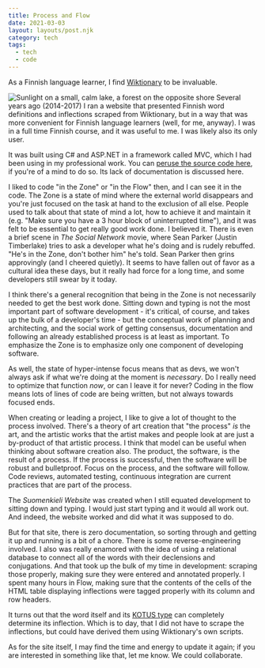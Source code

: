 ```yaml
---
title: Process and Flow
date: 2021-03-03
layout: layouts/post.njk
category: tech
tags:
  - tech
  - code
---
```


As a Finnish language learner, I find [Wiktionary](https://en.wiktionary.org) to be invaluable.

![Sunlight on a small, calm lake, a forest on the opposite shore](/img/flow.jpg) Several years ago (2014-2017) I ran a website that presented Finnish word definitions and inflections scraped from Wiktionary, but in a way that was more convenient for Finnish language learners (well, for me, anyway). I was in a full time Finnish course, and it was useful to me. I was likely also its only user.

It was built using C# and ASP.NET in a framework called MVC, which I had been using in my professional work. You can [peruse the source code here](https://github.com/rendall/suomenkieli-website), if you're of a mind to do so. Its lack of documentation is discussed here.

I liked to code "in the Zone" or "in the Flow" then, and I can see it in the code. The Zone is a state of mind where the external world disappears and you're just focused on the task at hand to the exclusion of all else. People used to talk about that state of mind a lot, how to achieve it and maintain it (e.g. "Make sure you have a 3 hour block of uninterrupted time"), and it was felt to be essential to get really good work done. I believed it. There is even a brief scene in _The Social Network_ movie, where Sean Parker (Justin Timberlake) tries to ask a developer what he's doing and is rudely rebuffed. "He's in the Zone, don't bother him" he's told. Sean Parker then grins approvingly (and I cheered quietly). It seems to have fallen out of favor as a cultural idea these days, but it really had force for a long time, and some developers still swear by it today.

I think there's a general recognition that being in the Zone is not necessarily needed to get the best work done. Sitting down and typing is not the most important part of software development - it's critical, of course, and takes up the bulk of a developer's time - but the conceptual work of planning and architecting, and the social work of getting consensus, documentation and following an already established process is at least as important. To emphasize the Zone is to emphasize only one component of developing software.

As well, the state of hyper-intense focus means that as devs, we won't always ask if what we're doing at the moment is _necessary_. Do I really need to optimize that function _now_, or can I leave it for never? Coding in the flow means lots of lines of code are being written, but not always towards focused ends.

When creating or leading a project, I like to give a lot of thought to the process involved. There's a theory of art creation that "the process" _is_ the art, and the artistic works that the artist makes and people look at are just a by-product of that artistic process. I think that model can be useful when thinking about software creation also. The product, the software, is the result of a process. If the process is successful, then the software will be robust and bulletproof. Focus on the process, and the software will follow. Code reviews, automated testing, continuous integration are current practices that are part of the process.

The _Suomenkieli Website_ was created when I still equated development to sitting down and typing. I would just start typing and it would all work out. And indeed, the website worked and did what it was supposed to do.

But for that site, there is zero documentation, so sorting through and getting it up and running is a bit of a chore. There is some reverse-engineering involved. I also was really enamored with the idea of using a relational database to connect all of the words with their declensions and conjugations. And that took up the bulk of my time in development: scraping those properly, making sure they were entered and annotated properly. I spent many hours in Flow, making sure that the contents of the cells of the HTML table displaying inflections were tagged properly with its column and row headers.

It turns out that the word itself and its [KOTUS type](https://en.wiktionary.org/wiki/Appendix:Finnish_conjugation) can completely determine its inflection. Which is to day, that I did not have to scrape the inflections, but could have derived them using Wiktionary's own scripts.

As for the site itself, I may find the time and energy to update it again; if you are interested in something like that, let me know. We could collaborate.
